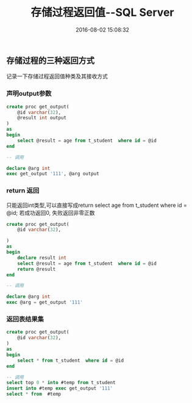 ﻿---
title: 存储过程返回值--SQL Server
date: 2016-08-02 15:08:32
categories:
tags:
    - 存储过程
    - sqlserver
---

## 存储过程的三种返回方式
记录一下存储过程返回值种类及其接收方式

<!--more-->

### 声明output参数

```sql    
create proc get_output(
    @id varchar(32),
    @result int output
) 
as
begin
    select @result = age from t_student  where id = @id
end

-- 调用

declare @arg int
exec get_output '111', @arg output
```

### return 返回 

只能返回int类型,可以直接写成return select age from t_student  where id = @id; 若成功返回0, 失败返回非零正数

```sql    
create proc get_output(
    @id varchar(32),

) 
as
begin
    declare result int
    select @result = age from t_student  where id = @id
    return @result
end

-- 调用

declare @arg int
exec @arg = get_output '111'
```

### 返回表结果集
```sql    
create proc get_output(
    @id varchar(32),
) 
as
begin
    select * from t_student  where id = @id
end

-- 调用
select top 0 * into #temp from t_student
insert into #temp exec get_output '111'
select * from  #temp 
```